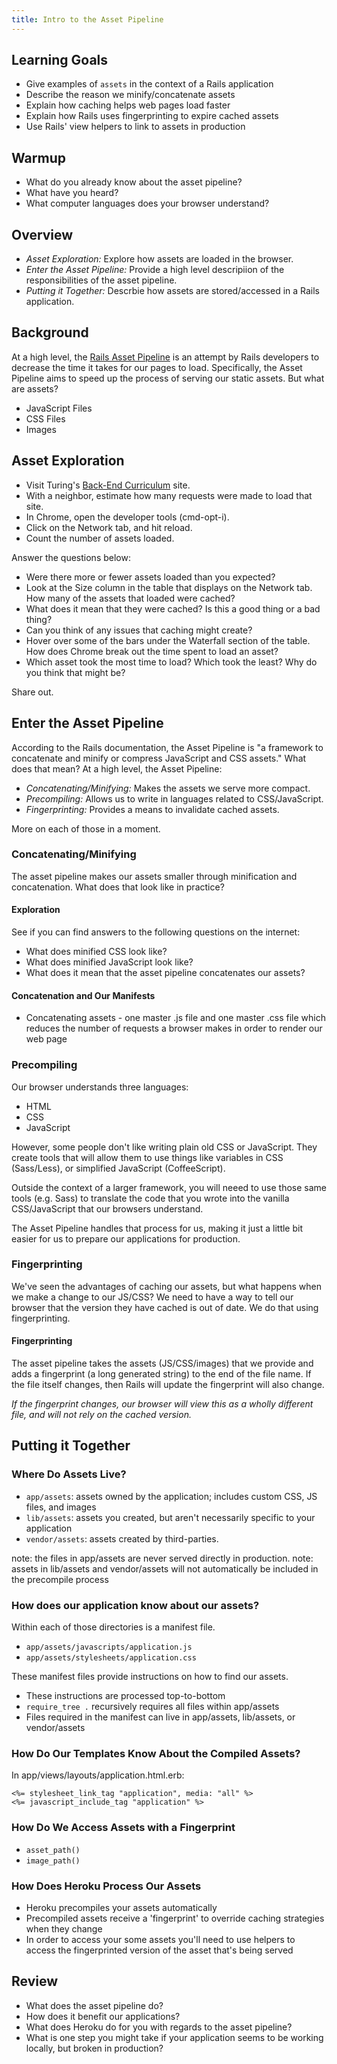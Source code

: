 ```yaml
---
title: Intro to the Asset Pipeline
---
```


## Learning Goals

* Give examples of `assets` in the context of a Rails application
* Describe the reason we minify/concatenate assets
* Explain how caching helps web pages load faster
* Explain how Rails uses fingerprinting to expire cached assets
* Use Rails' view helpers to link to assets in production

## Warmup

* What do you already know about the asset pipeline?
* What have you heard?
* What computer languages does your browser understand?

## Overview

* *Asset Exploration:* Explore how assets are loaded in the browser.
* *Enter the Asset Pipeline:* Provide a high level descripiion of the responsibilities of the asset pipeline.
* *Putting it Together:* Descrbie how assets are stored/accessed in a Rails application.

## Background

At a high level, the [Rails Asset Pipeline](http://guides.rubyonrails.org/asset_pipeline.html) is an attempt by Rails developers to decrease the time it takes for our pages to load. Specifically, the Asset Pipeline aims to speed up the process of serving our static assets. But what are assets?

* JavaScript Files
* CSS Files
* Images

## Asset Exploration

* Visit Turing's [Back-End Curriculum](http://backend.turing.io/) site.
* With a neighbor, estimate how many requests were made to load that site.
* In Chrome, open the developer tools (cmd-opt-i).
* Click on the Network tab, and hit reload.
* Count the number of assets loaded.

Answer the questions below:

* Were there more or fewer assets loaded than you expected?
* Look at the Size column in the table that displays on the Network tab. How many of the assets that loaded were cached?
* What does it mean that they were cached? Is this a good thing or a bad thing?
* Can you think of any issues that caching might create?
* Hover over some of the bars under the Waterfall section of the table. How does Chrome break out the time spent to load an asset?
* Which asset took the most time to load? Which took the least? Why do you think that might be?

Share out.

## Enter the Asset Pipeline

According to the Rails documentation, the Asset Pipeline is "a framework to concatenate and minify or compress JavaScript and CSS assets." What does that mean? At a high level, the Asset Pipeline:

* *Concatenating/Minifying:* Makes the assets we serve more compact.
* *Precompiling:* Allows us to write in languages related to CSS/JavaScript.
* *Fingerprinting:* Provides a means to invalidate cached assets.

More on each of those in a moment.

### Concatenating/Minifying

The asset pipeline makes our assets smaller through minification and concatenation. What does that look like in practice?

#### Exploration

See if you can find answers to the following questions on the internet:

* What does minified CSS look like?
* What does minified JavaScript look like?
* What does it mean that the asset pipeline concatenates our assets?

#### Concatenation and Our Manifests

* Concatenating assets - one master .js file and one master .css file which reduces the number of requests a browser makes in order to render our web page

### Precompiling

Our browser understands three languages:

* HTML
* CSS
* JavaScript

However, some people don't like writing plain old CSS or JavaScript. They create tools that will allow them to use things like variables in CSS (Sass/Less), or simplified JavaScript (CoffeeScript).

Outside the context of a larger framework, you will neeed to use those same tools (e.g. Sass) to translate the code that you wrote into the vanilla CSS/JavaScript that our browsers understand.

The Asset Pipeline handles that process for us, making it just a little bit easier for us to prepare our applications for production.

### Fingerprinting

We've seen the advantages of caching our assets, but what happens when we make a change to our JS/CSS? We need to have a way to tell our browser that the version they have cached is out of date. We do that using fingerprinting.

#### Fingerprinting

The asset pipeline takes the assets (JS/CSS/images) that we provide and adds a fingerprint (a long generated string) to the end of the file name. If the file itself changes, then Rails will update the fingerprint will also change.

*If the fingerprint changes, our browser will view this as a wholly different file, and will not rely on the cached version.*

## Putting it Together

### Where Do Assets Live?

* `app/assets`: assets owned by the application; includes custom CSS, JS files, and images
* `lib/assets`: assets you created, but aren't necessarily specific to your application
* `vendor/assets`: assets created by third-parties.

note: the files in app/assets are never served directly in production.
note: assets in lib/assets and vendor/assets will not automatically be included in the precompile process

### How does our application know about our assets?

Within each of those directories is a manifest file.

* `app/assets/javascripts/application.js`
* `app/assets/stylesheets/application.css`

These manifest files provide instructions on how to find our assets.

* These instructions are processed top-to-bottom
* `require_tree .` recursively requires all files within app/assets
* Files required in the manifest can live in app/assets, lib/assets, or vendor/assets

### How Do Our Templates Know About the Compiled Assets?

In app/views/layouts/application.html.erb:

```erb
<%= stylesheet_link_tag "application", media: "all" %>
<%= javascript_include_tag "application" %>
```

### How Do We Access Assets with a Fingerprint

* `asset_path()`
* `image_path()`

### How Does Heroku Process Our Assets

* Heroku precompiles your assets automatically
* Precompiled assets receive a 'fingerprint' to override caching strategies when they change
* In order to access your some assets you'll need to use helpers to access the fingerprinted version of the asset that's being served

## Review

* What does the asset pipeline do?
* How does it benefit our applications?
* What does Heroku do for you with regards to the asset pipeline?
* What is one step you might take if your application seems to be working locally, but broken in production?

